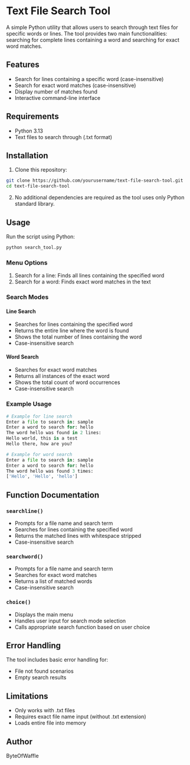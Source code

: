 # Text File Search Tool

A simple Python utility that allows users to search through text files for specific words or lines. The tool provides two main functionalities: searching for complete lines containing a word and searching for exact word matches.

## Features

- Search for lines containing a specific word (case-insensitive)
- Search for exact word matches (case-insensitive)
- Display number of matches found
- Interactive command-line interface

## Requirements

- Python 3.13
- Text files to search through (.txt format)

## Installation

1. Clone this repository:
```bash
git clone https://github.com/yourusername/text-file-search-tool.git
cd text-file-search-tool
```

2. No additional dependencies are required as the tool uses only Python standard library.

## Usage

Run the script using Python:

```bash
python search_tool.py
```

### Menu Options

1. Search for a line: Finds all lines containing the specified word
2. Search for a word: Finds exact word matches in the text

### Search Modes

#### Line Search
- Searches for lines containing the specified word
- Returns the entire line where the word is found
- Shows the total number of lines containing the word
- Case-insensitive search

#### Word Search
- Searches for exact word matches
- Returns all instances of the exact word
- Shows the total count of word occurrences
- Case-insensitive search

### Example Usage

```python
# Example for line search
Enter a file to search in: sample
Enter a word to search for: hello
The word hello was found in 2 lines:
Hello world, this is a test
Hello there, how are you?

# Example for word search
Enter a file to search in: sample
Enter a word to search for: hello
The word hello was found 3 times:
['Hello', 'Hello', 'hello']
```

## Function Documentation

### `searchline()`
- Prompts for a file name and search term
- Searches for lines containing the specified word
- Returns the matched lines with whitespace stripped
- Case-insensitive search

### `searchword()`
- Prompts for a file name and search term
- Searches for exact word matches
- Returns a list of matched words
- Case-insensitive search

### `choice()`
- Displays the main menu
- Handles user input for search mode selection
- Calls appropriate search function based on user choice

## Error Handling

The tool includes basic error handling for:
- File not found scenarios
- Empty search results

## Limitations

- Only works with .txt files
- Requires exact file name input (without .txt extension)
- Loads entire file into memory



## Author

ByteOfWaffle


